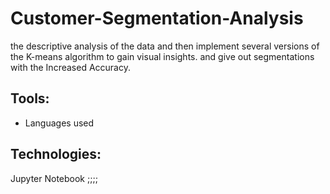 # Customer-Segmentation-Analysis
the descriptive analysis of the data and then implement several versions of the K-means algorithm to gain visual insights.
and give out segmentations with the Increased Accuracy.

## Tools:
* Languages used 
## Technologies:
Jupyter Notebook
;;;;




